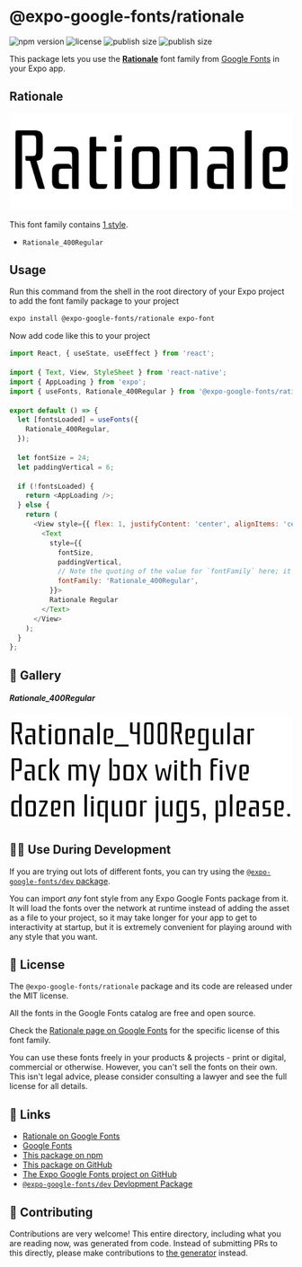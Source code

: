 # @expo-google-fonts/rationale

![npm version](https://flat.badgen.net/npm/v/@expo-google-fonts/rationale)
![license](https://flat.badgen.net/github/license/expo/google-fonts)
![publish size](https://flat.badgen.net/packagephobia/install/@expo-google-fonts/rationale)
![publish size](https://flat.badgen.net/packagephobia/publish/@expo-google-fonts/rationale)

This package lets you use the [**Rationale**](https://fonts.google.com/specimen/Rationale) font family from [Google Fonts](https://fonts.google.com/) in your Expo app.

## Rationale

![Rationale](./font-family.png)

This font family contains [1 style](#-gallery).

- `Rationale_400Regular`

## Usage

Run this command from the shell in the root directory of your Expo project to add the font family package to your project
```sh
expo install @expo-google-fonts/rationale expo-font
```

Now add code like this to your project
```js
import React, { useState, useEffect } from 'react';

import { Text, View, StyleSheet } from 'react-native';
import { AppLoading } from 'expo';
import { useFonts, Rationale_400Regular } from '@expo-google-fonts/rationale';

export default () => {
  let [fontsLoaded] = useFonts({
    Rationale_400Regular,
  });

  let fontSize = 24;
  let paddingVertical = 6;

  if (!fontsLoaded) {
    return <AppLoading />;
  } else {
    return (
      <View style={{ flex: 1, justifyContent: 'center', alignItems: 'center' }}>
        <Text
          style={{
            fontSize,
            paddingVertical,
            // Note the quoting of the value for `fontFamily` here; it expects a string!
            fontFamily: 'Rationale_400Regular',
          }}>
          Rationale Regular
        </Text>
      </View>
    );
  }
};

```

## 🔡 Gallery

##### Rationale_400Regular
![Rationale_400Regular](./Rationale_400Regular.ttf.png)


## 👩‍💻 Use During Development

If you are trying out lots of different fonts, you can try using the [`@expo-google-fonts/dev` package](https://github.com/expo/google-fonts/tree/master/font-packages/dev#readme).

You can import *any* font style from any Expo Google Fonts package from it. It will load the fonts
over the network at runtime instead of adding the asset as a file to your project, so it may take longer
for your app to get to interactivity at startup, but it is extremely convenient
for playing around with any style that you want.

## 📖 License

The `@expo-google-fonts/rationale` package and its code are released under the MIT license.

All the fonts in the Google Fonts catalog are free and open source.

Check the [Rationale page on Google Fonts](https://fonts.google.com/specimen/Rationale) for the specific license of this font family.

You can use these fonts freely in your products & projects - print or digital, commercial or otherwise. However, you can't sell the fonts on their own. This isn't legal advice, please consider consulting a lawyer and see the full license for all details.

## 🔗 Links

- [Rationale on Google Fonts](https://fonts.google.com/specimen/Rationale)
- [Google Fonts](https://fonts.google.com/)
- [This package on npm](https://www.npmjs.com/package/@expo-google-fonts/rationale)
- [This package on GitHub](https://github.com/expo/google-fonts/tree/master/font-packages/rationale)
- [The Expo Google Fonts project on GitHub](https://github.com/expo/google-fonts)
- [`@expo-google-fonts/dev` Devlopment Package](https://github.com/expo/google-fonts/tree/master/font-packages/dev)

## 🤝 Contributing

Contributions are very welcome! This entire directory, including what you are reading now, was generated from code. Instead of submitting PRs to this directly, please make contributions to [the generator](https://github.com/expo/google-fonts/tree/master/packages/generator) instead.
